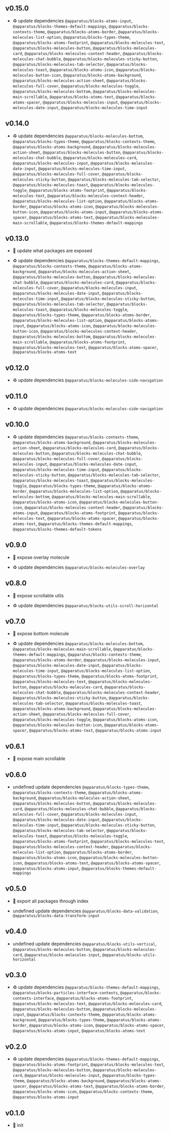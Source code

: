 ## v0.15.0

* ♻️ update dependencies `@apparatus/blocks-atoms-input`, `@apparatus/blocks-themes-default-mappings`, `@apparatus/blocks-contexts-theme`, `@apparatus/blocks-atoms-border`, `@apparatus/blocks-molecules-list-option`, `@apparatus/blocks-types-theme`, `@apparatus/blocks-atoms-footprint`, `@apparatus/blocks-molecules-text`, `@apparatus/blocks-molecules-button`, `@apparatus/blocks-molecules-card`, `@apparatus/blocks-molecules-context-header`, `@apparatus/blocks-molecules-chat-bubble`, `@apparatus/blocks-molecules-sticky-button`, `@apparatus/blocks-molecules-tab-selector`, `@apparatus/blocks-molecules-toast`, `@apparatus/blocks-atoms-icon`, `@apparatus/blocks-molecules-button-icon`, `@apparatus/blocks-atoms-background`, `@apparatus/blocks-molecules-action-sheet`, `@apparatus/blocks-molecules-full-cover`, `@apparatus/blocks-molecules-toggle`, `@apparatus/blocks-molecules-bottom`, `@apparatus/blocks-molecules-main-scrollable`, `@apparatus/blocks-atoms-text`, `@apparatus/blocks-atoms-spacer`, `@apparatus/blocks-molecules-input`, `@apparatus/blocks-molecules-date-input`, `@apparatus/blocks-molecules-time-input`

## v0.14.0

* ♻️ update dependencies `@apparatus/blocks-molecules-bottom`, `@apparatus/blocks-types-theme`, `@apparatus/blocks-contexts-theme`, `@apparatus/blocks-atoms-background`, `@apparatus/blocks-molecules-action-sheet`, `@apparatus/blocks-molecules-button`, `@apparatus/blocks-molecules-chat-bubble`, `@apparatus/blocks-molecules-card`, `@apparatus/blocks-molecules-input`, `@apparatus/blocks-molecules-date-input`, `@apparatus/blocks-molecules-time-input`, `@apparatus/blocks-molecules-full-cover`, `@apparatus/blocks-molecules-sticky-button`, `@apparatus/blocks-molecules-tab-selector`, `@apparatus/blocks-molecules-toast`, `@apparatus/blocks-molecules-toggle`, `@apparatus/blocks-atoms-footprint`, `@apparatus/blocks-molecules-text`, `@apparatus/blocks-molecules-context-header`, `@apparatus/blocks-molecules-list-option`, `@apparatus/blocks-atoms-border`, `@apparatus/blocks-atoms-icon`, `@apparatus/blocks-molecules-button-icon`, `@apparatus/blocks-atoms-input`, `@apparatus/blocks-atoms-spacer`, `@apparatus/blocks-atoms-text`, `@apparatus/blocks-molecules-main-scrollable`, `@apparatus/blocks-themes-default-mappings`

## v0.13.0

* 🌱 update what packages are exposed

* ♻️ update dependencies `@apparatus/blocks-themes-default-mappings`, `@apparatus/blocks-contexts-theme`, `@apparatus/blocks-atoms-background`, `@apparatus/blocks-molecules-action-sheet`, `@apparatus/blocks-molecules-button`, `@apparatus/blocks-molecules-chat-bubble`, `@apparatus/blocks-molecules-card`, `@apparatus/blocks-molecules-full-cover`, `@apparatus/blocks-molecules-input`, `@apparatus/blocks-molecules-date-input`, `@apparatus/blocks-molecules-time-input`, `@apparatus/blocks-molecules-sticky-button`, `@apparatus/blocks-molecules-tab-selector`, `@apparatus/blocks-molecules-toast`, `@apparatus/blocks-molecules-toggle`, `@apparatus/blocks-types-theme`, `@apparatus/blocks-atoms-border`, `@apparatus/blocks-molecules-list-option`, `@apparatus/blocks-atoms-input`, `@apparatus/blocks-atoms-icon`, `@apparatus/blocks-molecules-button-icon`, `@apparatus/blocks-molecules-context-header`, `@apparatus/blocks-molecules-bottom`, `@apparatus/blocks-molecules-main-scrollable`, `@apparatus/blocks-atoms-footprint`, `@apparatus/blocks-molecules-text`, `@apparatus/blocks-atoms-spacer`, `@apparatus/blocks-atoms-text`

## v0.12.0

* ♻️ update dependencies `@apparatus/blocks-molecules-side-navigation`

## v0.11.0

* ♻️ update dependencies `@apparatus/blocks-molecules-side-navigation`

## v0.10.0

* ♻️ update dependencies `@apparatus/blocks-contexts-theme`, `@apparatus/blocks-atoms-background`, `@apparatus/blocks-molecules-action-sheet`, `@apparatus/blocks-molecules-card`, `@apparatus/blocks-molecules-button`, `@apparatus/blocks-molecules-chat-bubble`, `@apparatus/blocks-molecules-full-cover`, `@apparatus/blocks-molecules-input`, `@apparatus/blocks-molecules-date-input`, `@apparatus/blocks-molecules-time-input`, `@apparatus/blocks-molecules-sticky-button`, `@apparatus/blocks-molecules-tab-selector`, `@apparatus/blocks-molecules-toast`, `@apparatus/blocks-molecules-toggle`, `@apparatus/blocks-types-theme`, `@apparatus/blocks-atoms-border`, `@apparatus/blocks-molecules-list-option`, `@apparatus/blocks-molecules-bottom`, `@apparatus/blocks-molecules-main-scrollable`, `@apparatus/blocks-atoms-icon`, `@apparatus/blocks-molecules-button-icon`, `@apparatus/blocks-molecules-context-header`, `@apparatus/blocks-atoms-input`, `@apparatus/blocks-atoms-footprint`, `@apparatus/blocks-molecules-text`, `@apparatus/blocks-atoms-spacer`, `@apparatus/blocks-atoms-text`, `@apparatus/blocks-themes-default-mappings`, `@apparatus/blocks-themes-default-tokens`

## v0.9.0

* 🌱 expose overlay molecule

* ♻️ update dependencies `@apparatus/blocks-molecules-overlay`

## v0.8.0

* 🌱 expose scrollable utils

* ♻️ update dependencies `@apparatus/blocks-utils-scroll-horizontal`

## v0.7.0

* 🌱 expose bottom molecule

* ♻️ update dependencies `@apparatus/blocks-molecules-bottom`, `@apparatus/blocks-molecules-main-scrollable`, `@apparatus/blocks-themes-default-mappings`, `@apparatus/blocks-contexts-theme`, `@apparatus/blocks-atoms-border`, `@apparatus/blocks-molecules-input`, `@apparatus/blocks-molecules-date-input`, `@apparatus/blocks-molecules-time-input`, `@apparatus/blocks-molecules-list-option`, `@apparatus/blocks-types-theme`, `@apparatus/blocks-atoms-footprint`, `@apparatus/blocks-molecules-text`, `@apparatus/blocks-molecules-button`, `@apparatus/blocks-molecules-card`, `@apparatus/blocks-molecules-chat-bubble`, `@apparatus/blocks-molecules-context-header`, `@apparatus/blocks-molecules-sticky-button`, `@apparatus/blocks-molecules-tab-selector`, `@apparatus/blocks-molecules-toast`, `@apparatus/blocks-atoms-background`, `@apparatus/blocks-molecules-action-sheet`, `@apparatus/blocks-molecules-full-cover`, `@apparatus/blocks-molecules-toggle`, `@apparatus/blocks-atoms-icon`, `@apparatus/blocks-molecules-button-icon`, `@apparatus/blocks-atoms-spacer`, `@apparatus/blocks-atoms-text`, `@apparatus/blocks-atoms-input`

## v0.6.1

* 🐞 expose main scrollable

## v0.6.0

* undefined update dependencies `@apparatus/blocks-types-theme`, `@apparatus/blocks-contexts-theme`, `@apparatus/blocks-atoms-background`, `@apparatus/blocks-molecules-action-sheet`, `@apparatus/blocks-molecules-button`, `@apparatus/blocks-molecules-card`, `@apparatus/blocks-molecules-chat-bubble`, `@apparatus/blocks-molecules-full-cover`, `@apparatus/blocks-molecules-input`, `@apparatus/blocks-molecules-date-input`, `@apparatus/blocks-molecules-time-input`, `@apparatus/blocks-molecules-sticky-button`, `@apparatus/blocks-molecules-tab-selector`, `@apparatus/blocks-molecules-toast`, `@apparatus/blocks-molecules-toggle`, `@apparatus/blocks-atoms-footprint`, `@apparatus/blocks-molecules-text`, `@apparatus/blocks-molecules-context-header`, `@apparatus/blocks-molecules-list-option`, `@apparatus/blocks-atoms-border`, `@apparatus/blocks-atoms-icon`, `@apparatus/blocks-molecules-button-icon`, `@apparatus/blocks-atoms-text`, `@apparatus/blocks-atoms-spacer`, `@apparatus/blocks-atoms-input`, `@apparatus/blocks-themes-default-mappings`

## v0.5.0

* 🌱 export all packages through index

* undefined update dependencies `@apparatus/blocks-data-validation`, `@apparatus/blocks-data-transform-input`

## v0.4.0

* undefined update dependencies `@apparatus/blocks-utils-vertical`, `@apparatus/blocks-molecules-button`, `@apparatus/blocks-molecules-card`, `@apparatus/blocks-molecules-input`, `@apparatus/blocks-utils-horizontal`

## v0.3.0

* ♻️ update dependencies `@apparatus/blocks-themes-default-mappings`, `@apparatus/blocks-particles-interface-contexts`, `@apparatus/blocks-contexts-interface`, `@apparatus/blocks-atoms-footprint`, `@apparatus/blocks-molecules-text`, `@apparatus/blocks-molecules-card`, `@apparatus/blocks-molecules-button`, `@apparatus/blocks-molecules-input`, `@apparatus/blocks-contexts-theme`, `@apparatus/blocks-atoms-background`, `@apparatus/blocks-types-theme`, `@apparatus/blocks-atoms-border`, `@apparatus/blocks-atoms-icon`, `@apparatus/blocks-atoms-spacer`, `@apparatus/blocks-atoms-input`, `@apparatus/blocks-atoms-text`

## v0.2.0

* ♻️ update dependencies `@apparatus/blocks-themes-default-mappings`, `@apparatus/blocks-atoms-footprint`, `@apparatus/blocks-molecules-text`, `@apparatus/blocks-molecules-button`, `@apparatus/blocks-molecules-card`, `@apparatus/blocks-molecules-input`, `@apparatus/blocks-types-theme`, `@apparatus/blocks-atoms-background`, `@apparatus/blocks-atoms-spacer`, `@apparatus/blocks-atoms-text`, `@apparatus/blocks-atoms-border`, `@apparatus/blocks-atoms-icon`, `@apparatus/blocks-contexts-theme`, `@apparatus/blocks-atoms-input`

## v0.1.0

* 🐣 init
